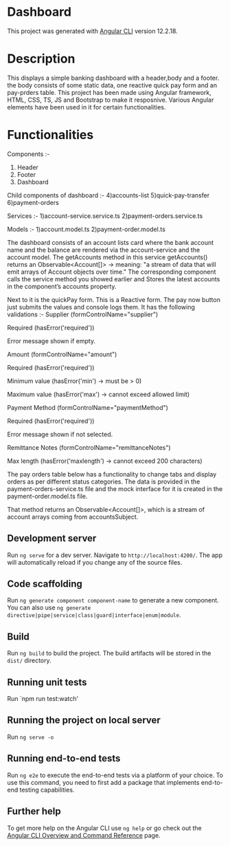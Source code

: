 # Dashboard

This project was generated with [Angular CLI](https://github.com/angular/angular-cli) version 12.2.18.

# Description
This displays a simple banking dashboard with a header,body and a footer. the body consists of some static data, one reactive quick pay form and an pay-prders table. This project has been made using Angular framework, HTML, CSS, TS, JS and Bootstrap to make it resposnive. Various Angular elements have been used in it for  certain functionalities. 

# Functionalities

Components :- 
1) Header
2) Footer 
3) Dashboard

Child components of dashboard :- 
4)accounts-list
5)quick-pay-transfer
6)payment-orders

Services :- 
1)account-service.service.ts
2)payment-orders.service.ts

Models :-
1)account.model.ts
2)payment-order.model.ts

The dashboard consists of an account lists card where the bank account name and the balance are rendered via the account-service and the account model. The getAccounts method in this service getAccounts() returns an Observable<Account[]> → meaning: "a stream of data that will emit arrays of Account objects over time." The corresponding component calls the service method you showed earlier and Stores the latest accounts in the component’s accounts property.

Next to it is the quickPay form. This is a Reactive form. The pay now button just submits the values and console logs them. It has the following validations :-
Supplier (formControlName="supplier")

Required (hasError('required'))

Error message shown if empty.





Amount (formControlName="amount")

Required (hasError('required'))

Minimum value (hasError('min') → must be > 0)

Maximum value (hasError('max') → cannot exceed allowed limit)




Payment Method (formControlName="paymentMethod")

Required (hasError('required'))

Error message shown if not selected.

Remittance Notes (formControlName="remittanceNotes")

Max length (hasError('maxlength') → cannot exceed 200 characters)




The pay orders table below has a functionality to change tabs and display orders as per different status categories. The data is provided in the payment-orders-service.ts file and the mock interface for it is created in the payment-order.model.ts file. 

That method returns an Observable<Account[]>, which is a stream of account arrays coming from accountsSubject.

## Development server

Run `ng serve` for a dev server. Navigate to `http://localhost:4200/`. The app will automatically reload if you change any of the source files.

## Code scaffolding

Run `ng generate component component-name` to generate a new component. You can also use `ng generate directive|pipe|service|class|guard|interface|enum|module`.

## Build

Run `ng build` to build the project. The build artifacts will be stored in the `dist/` directory.

## Running unit tests

Run `npm run test:watch'

## Running the project on local server

Run `ng serve -o`

## Running end-to-end tests

Run `ng e2e` to execute the end-to-end tests via a platform of your choice. To use this command, you need to first add a package that implements end-to-end testing capabilities.

## Further help

To get more help on the Angular CLI use `ng help` or go check out the [Angular CLI Overview and Command Reference](https://angular.io/cli) page.
